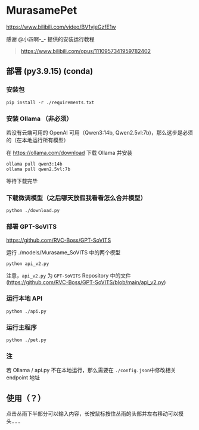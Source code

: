 # MurasamePet

https://www.bilibili.com/video/BV1vjeGzfE1w

感谢 @小四啊-_- 提供的安装运行教程

>  https://www.bilibili.com/opus/1110957341959782402

## 部署  (py3.9.15) (conda)

### 安装包

```shell
pip install -r ./requirements.txt
```

### 安装 Ollama （非必须）

若没有云端可用的 OpenAI 可用（Qwen3:14b, Qwen2.5vl:7b)，那么这步是必须的（在本地运行所有模型）

在 https://ollama.com/download 下载 Ollama 并安装

```shell
ollama pull qwen3:14b
ollama pull qwen2.5vl:7b
```

等待下载完毕

### 下载微调模型（之后哪天放假我看看怎么合并模型）

```shell
python ./download.py
```

### 部署 GPT-SoVITS

https://github.com/RVC-Boss/GPT-SoVITS

运行 ./models/Murasame_SoVITS 中的两个模型

```shell
python api_v2.py
```

注意，`api_v2.py` 为 `GPT-SoVITS` Repository 中的文件 (https://github.com/RVC-Boss/GPT-SoVITS/blob/main/api_v2.py)

### 运行本地 API

```shell
python ./api.py
```

### 运行主程序

```shell
python ./pet.py
```

### 注

若 Ollama / api.py 不在本地运行，那么需要在 `./config.json`中修改相关 endpoint 地址

## 使用（？）

点击丛雨下半部分可以输入内容，长按鼠标按住丛雨的头部并左右移动可以摸头……
